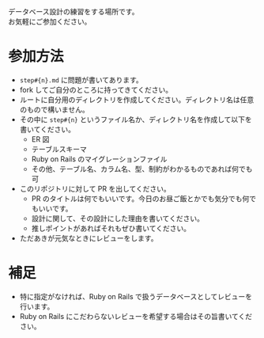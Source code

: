 データベース設計の練習をする場所です。  
お気軽にご参加ください。

# 参加方法

- `step#{n}.md` に問題が書いてあります。
- fork してご自分のところに持ってきてください。
- ルートに自分用のディレクトリを作成してください。ディレクトリ名は任意のもので構いません。
- その中に `step#{n}` というファイル名か、ディレクトリ名を作成して以下を書いてください。
  - ER 図
  - テーブルスキーマ
  - Ruby on Rails のマイグレーションファイル
  - その他、テーブル名、カラム名、型、制約がわかるものであれば何でも可
- このリポジトリに対して PR を出してください。
  - PR のタイトルは何でもいいです。今日のお昼ご飯とかでも気分でも何でもいいです。
  - 設計に関して、その設計にした理由を書いてください。
  - 推しポイントがあればそれもぜひ書いてください。
- ただあきが元気なときにレビューをします。

# 補足

- 特に指定がなければ、Ruby on Rails で扱うデータベースとしてレビューを行います。
- Ruby on Rails にこだわらないレビューを希望する場合はその旨書いてください。
